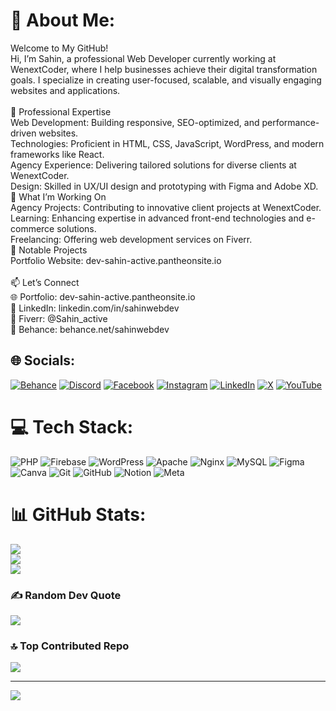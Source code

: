 # 💫 About Me:
 Welcome to My GitHub!<br>Hi, I’m Sahin, a professional Web Developer currently working at WenextCoder, where I help businesses achieve their digital transformation goals. I specialize in creating user-focused, scalable, and visually engaging websites and applications.<br><br>💼 Professional Expertise<br>Web Development: Building responsive, SEO-optimized, and performance-driven websites.<br>Technologies: Proficient in HTML, CSS, JavaScript, WordPress, and modern frameworks like React.<br>Agency Experience: Delivering tailored solutions for diverse clients at WenextCoder.<br>Design: Skilled in UX/UI design and prototyping with Figma and Adobe XD.<br>🚀 What I’m Working On<br>Agency Projects: Contributing to innovative client projects at WenextCoder.<br>Learning: Enhancing expertise in advanced front-end technologies and e-commerce solutions.<br>Freelancing: Offering web development services on Fiverr.<br>🌟 Notable Projects<br>Portfolio Website: dev-sahin-active.pantheonsite.io<br><br>📫 Let’s Connect<br>🌐 Portfolio: dev-sahin-active.pantheonsite.io<br>💼 LinkedIn: linkedin.com/in/sahinwebdev<br>🎯 Fiverr: @Sahin_active<br>🎨 Behance: behance.net/sahinwebdev<br>


## 🌐 Socials:
[![Behance](https://img.shields.io/badge/Behance-1769ff?logo=behance&logoColor=white)](https://behance.net/sahincoder) [![Discord](https://img.shields.io/badge/Discord-%237289DA.svg?logo=discord&logoColor=white)](https://discord.gg/https://discord.gg/dHY6eGQJ) [![Facebook](https://img.shields.io/badge/Facebook-%231877F2.svg?logo=Facebook&logoColor=white)](https://facebook.com/sahincoderbd) [![Instagram](https://img.shields.io/badge/Instagram-%23E4405F.svg?logo=Instagram&logoColor=white)](https://instagram.com/sahincoderbd) [![LinkedIn](https://img.shields.io/badge/LinkedIn-%230077B5.svg?logo=linkedin&logoColor=white)](https://linkedin.com/in/sahincoder) [![X](https://img.shields.io/badge/X-black.svg?logo=X&logoColor=white)](https://x.com/sahincoder) [![YouTube](https://img.shields.io/badge/YouTube-%23FF0000.svg?logo=YouTube&logoColor=white)](https://youtube.com/@UCdTUOVtXL-2B6CtQ3r2iTqQ) 

# 💻 Tech Stack:
![PHP](https://img.shields.io/badge/php-%23777BB4.svg?style=for-the-badge&logo=php&logoColor=white) ![Firebase](https://img.shields.io/badge/firebase-%23039BE5.svg?style=for-the-badge&logo=firebase) ![WordPress](https://img.shields.io/badge/WordPress-%23117AC9.svg?style=for-the-badge&logo=WordPress&logoColor=white) ![Apache](https://img.shields.io/badge/apache-%23D42029.svg?style=for-the-badge&logo=apache&logoColor=white) ![Nginx](https://img.shields.io/badge/nginx-%23009639.svg?style=for-the-badge&logo=nginx&logoColor=white) ![MySQL](https://img.shields.io/badge/mysql-4479A1.svg?style=for-the-badge&logo=mysql&logoColor=white) ![Figma](https://img.shields.io/badge/figma-%23F24E1E.svg?style=for-the-badge&logo=figma&logoColor=white) ![Canva](https://img.shields.io/badge/Canva-%2300C4CC.svg?style=for-the-badge&logo=Canva&logoColor=white) ![Git](https://img.shields.io/badge/git-%23F05033.svg?style=for-the-badge&logo=git&logoColor=white) ![GitHub](https://img.shields.io/badge/github-%23121011.svg?style=for-the-badge&logo=github&logoColor=white) ![Notion](https://img.shields.io/badge/Notion-%23000000.svg?style=for-the-badge&logo=notion&logoColor=white) ![Meta](https://img.shields.io/badge/Meta-%230467DF.svg?style=for-the-badge&logo=Meta&logoColor=white)
# 📊 GitHub Stats:
![](https://github-readme-stats.vercel.app/api?username=sahinwebdev&theme=dark&hide_border=false&include_all_commits=false&count_private=false)<br/>
![](https://github-readme-streak-stats.herokuapp.com/?user=sahinwebdev&theme=dark&hide_border=false)<br/>
![](https://github-readme-stats.vercel.app/api/top-langs/?username=sahinwebdev&theme=dark&hide_border=false&include_all_commits=false&count_private=false&layout=compact)

### ✍️ Random Dev Quote
![](https://quotes-github-readme.vercel.app/api?type=horizontal&theme=radical)

### 🔝 Top Contributed Repo
![](https://github-contributor-stats.vercel.app/api?username=sahinwebdev&limit=5&theme=dark&combine_all_yearly_contributions=true)

---
[![](https://visitcount.itsvg.in/api?id=sahinwebdev&icon=0&color=8)](https://visitcount.itsvg.in)

